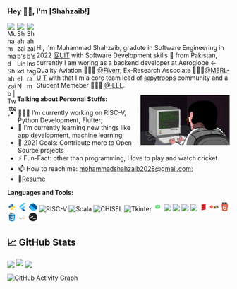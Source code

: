 ### Hey 👋🏽, I'm [Shahzaib!]

<a href="https://https://twitter.com/shahzaib2028">
  <img align="left" alt="Muhammad Shahzaib | Twitter" width="22px" src="https://cdn.jsdelivr.net/npm/simple-icons@v3/icons/twitter.svg" />
</a>
<a href="https://www.linkedin.com/in/mohammad-shahzaib-8325b3178/">
  <img align="left" alt="Shahzaib's LinkdeIN" width="22px" src="https://cdn.jsdelivr.net/npm/simple-icons@v3/icons/linkedin.svg" />
</a>
<a href="https://www.instagram.com/mohammad_shahzaib2028/">
  <img align="left" alt="Shahzaib's Instagram" width="22px" src="https://cdn.jsdelivr.net/npm/simple-icons@v3/icons/instagram.svg" />
</a>

<br />
<br />

Hi, I'm Muhammad Shahzaib, gradute in Software Engineering in 2022 [@UIT](https://www.uit.edu/) with Software Development skills 🚀 from Pakistan, currently I am woring as a backend developer at Aeroglobe <- Quality Aviation 👨🏽‍💻 [@Fiverr](https://www.fiverr.com/shahid2028), Ex-Research Associate 👨🏽‍💼[@MERL-UIT](https://github.com/merledu) with that I'm a core team lead of [@pytroops](https://www.youtube.com/pytroops) community and a Student Memeber 🙍🏽‍♂️ [@IEEE](https://www.ieee.org/).

 <img width="40%" src="image/programming.gif" align="right" />
  
**Talking about Personal Stuffs:**

- 👨🏽‍💻 I’m currently working on RISC-V, Python Development, Flutter;
- 🌱 I’m currently learning new things like app development, machine learning;
- 💬 2021 Goals: Contribute more to Open Source projects
- ⚡️ Fun-Fact: other than programming, I love to play and watch cricket
- 📫 How to reach me: mohammadshahzaib2028@gmail.com;
- 📝[Resume](https://www.linkedin.com/in/mohammad-shahzaib-8325b3178/overlay/1635485029556/single-media-viewer/)


**Languages and Tools:**  

<code><img height="20" src="https://raw.githubusercontent.com/github/explore/80688e429a7d4ef2fca1e82350fe8e3517d3494d/topics/python/python.png"></code>
<code><img height="20" src="https://raw.githubusercontent.com/github/explore/80688e429a7d4ef2fca1e82350fe8e3517d3494d/topics/flutter/flutter.png"></code>
<code><img height="20" src="https://raw.githubusercontent.com/github/explore/80688e429a7d4ef2fca1e82350fe8e3517d3494d/topics/dart/dart.png"></code>
![RISC-V](https://img.shields.io/badge/RISCV-011E41?style=flat-square&logo=RISCV&logoColor=white)
![Scala](https://img.shields.io/badge/Scala-DE3423?style=flat-square&logo=Scala&logoColor=white)
![CHISEL](https://img.shields.io/badge/CHISEL-011E41?style=flat-square&logo=CHISEL&logoColor=white)
![Tkinter](https://img.shields.io/badge/Tkinter-3859a3?style=flat-square&logo=Tkinter&logoColor=white)
<code><img height="20" src="https://raw.githubusercontent.com/github/explore/80688e429a7d4ef2fca1e82350fe8e3517d3494d/topics/qt/qt.png"></code>
<code><img height="20" src="https://pandas.pydata.org/static/img/pandas_secondary.svg"></code>
<code><img height="20" src="https://matplotlib.org/_static/logo2_compressed.svg"></code>
<code><img height="20" src="https://upload.wikimedia.org/wikipedia/commons/thumb/d/d5/Selenium_Logo.png/861px-Selenium_Logo.png"></code>
<code><img height="20" src="https://riscv.org/wp-content/uploads/2019/03/Tall-Logo.jpg"></code>
<code><img height="20" src="https://raw.githubusercontent.com/github/explore/80688e429a7d4ef2fca1e82350fe8e3517d3494d/topics/scala/scala.png"></code>
<code><img height="20" src="https://raw.githubusercontent.com/github/explore/80688e429a7d4ef2fca1e82350fe8e3517d3494d/topics/git/git.png"></code>
<code><img height="20" src="https://raw.githubusercontent.com/github/explore/80688e429a7d4ef2fca1e82350fe8e3517d3494d/topics/html/html.png"></code>
<code><img height="20" src="https://raw.githubusercontent.com/github/explore/5c058a388828bb5fde0bcafd4bc867b5bb3f26f3/topics/css/css.png"></code>
<code><img height="20" src="https://raw.githubusercontent.com/github/explore/80688e429a7d4ef2fca1e82350fe8e3517d3494d/topics/mysql/mysql.png"></code>
<code><img height="20" src="https://raw.githubusercontent.com/github/explore/80688e429a7d4ef2fca1e82350fe8e3517d3494d/topics/terminal/terminal.png"></code>


## &#x1f4c8; GitHub Stats

<img align="center" src="https://github-readme-stats.vercel.app/api?username=shahzaib2028&count_private=true&show_icons=true&theme=radical&&include_all_commits=true" width=60% />

<img src="https://github-readme-stats.vercel.app/api/top-langs/?username=shahzaib2028&count_private=true&theme=radical" width="40%">
<img align="center" src="https://github-readme-streak-stats.herokuapp.com/?user=shahzaib2028&theme=radical"  width=60% />

![GitHub Activity Graph](https://activity-graph.herokuapp.com/graph?username=shahzaib2028&bg_color=000000&color=4fff67&line=4fff67&point=ffffff&area=true&hide_border=true)  


